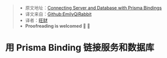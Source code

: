 > * 原文地址：[Connecting Server and Database with Prisma Bindings](https://www.howtographql.com/graphql-js/5-connecting-server-and-database/)
> * 译文来自：[Github:EmilyQiRabbit](https://github.com/EmilyQiRabbit/GraphQLTranslation)
> * 译者：[旺财](https://github.com/EmilyQiRabbit)
> * **Proofreading is welcomed** 🙋 🎉

# 用 Prisma Binding 链接服务和数据库

